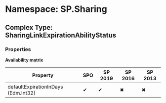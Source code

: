 # Namespace: SP.Sharing

## Complex Type: SharingLinkExpirationAbilityStatus

### Properties

**Availability matrix**

Property | SPO | SP 2019 | SP 2016 | SP 2013
----------|-----|---------|---------|--------
defaultExpirationInDays (Edm.Int32) | ✔ | ✔ | ✖ | ✖
